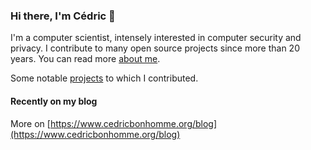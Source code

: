 ### Hi there, I'm Cédric 👋

I'm a computer scientist, intensely interested in computer security and privacy.
I contribute to many open source projects since more than 20 years.
You can read more [about me](https://www.cedricbonhomme.org/about).

Some notable [projects](https://www.cedricbonhomme.org/software) to which I contributed.


#### Recently on my blog

<!-- blog starts -->

<!-- blog ends -->

More on [https://www.cedricbonhomme.org/blog](https://www.cedricbonhomme.org/blog)

